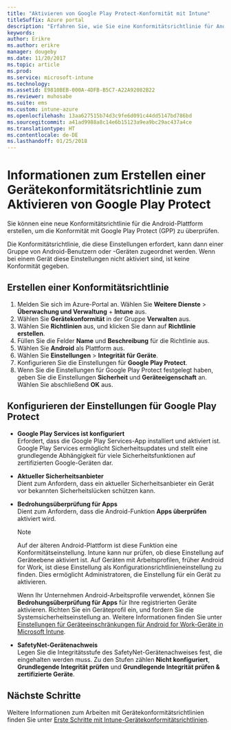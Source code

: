```yaml
---
title: "Aktivieren von Google Play Protect-Konformität mit Intune"
titleSuffix: Azure portal
description: "Erfahren Sie, wie Sie eine Konformitätsrichtlinie für Android-Geräte erstellen, um Google Play Protect zu aktivieren."
keywords: 
author: Erikre
ms.author: erikre
manager: dougeby
ms.date: 11/20/2017
ms.topic: article
ms.prod: 
ms.service: microsoft-intune
ms.technology: 
ms.assetid: E9810BEB-000A-4DFB-B5C7-A22A92082B22
ms.reviewer: muhosabe
ms.suite: ems
ms.custom: intune-azure
ms.openlocfilehash: 13aa627515b74d3c9fe6d091c44dd5147bd786bd
ms.sourcegitcommit: a41ad9988a8c14e6b15123a9ea9bc29ac437a4ce
ms.translationtype: HT
ms.contentlocale: de-DE
ms.lasthandoff: 01/25/2018
---
```

# <a name="how-to-create-a-device-compliance-policy-to-enable-google-play-protect"></a>Informationen zum Erstellen einer Gerätekonformitätsrichtlinie zum Aktivieren von Google Play Protect

Sie können eine neue Konformitätsrichtlinie für die Android-Plattform erstellen, um die Konformität mit Google Play Protect (GPP) zu überprüfen.

Die Konformitätsrichtlinie, die diese Einstellungen erfordert, kann dann einer Gruppe von Android-Benutzern oder -Geräten zugeordnet werden. Wenn bei einem Gerät diese Einstellungen nicht aktiviert sind, ist keine Konformität gegeben.

## <a name="create-a-compliance-policy"></a>Erstellen einer Konformitätsrichtlinie

1. Melden Sie sich im Azure-Portal an. Wählen Sie **Weitere Dienste** > **Überwachung und Verwaltung** + **Intune** aus.
2. Wählen Sie **Gerätekonformität** in der Gruppe **Verwalten** aus. 
3. Wählen Sie **Richtlinien** aus, und klicken Sie dann auf **Richtlinie erstellen**.
4. Füllen Sie die Felder **Name** und **Beschreibung** für die Richtlinie aus.
5. Wählen Sie **Android** als Plattform aus.
6. Wählen Sie **Einstellungen** > **Integrität für Geräte**.
7. Konfigurieren Sie die Einstellungen für **Google Play Protect**.
8. Wenn Sie die Einstellungen für Google Play Protect festgelegt haben, geben Sie die Einstellungen **Sicherheit** und **Geräteeigenschaft** an. Wählen Sie abschließend **OK** aus.

## <a name="configure-the-google-play-protect-settings"></a>Konfigurieren der Einstellungen für Google Play Protect

 - **Google Play Services ist konfiguriert**  
   Erfordert, dass die Google Play Services-App installiert und aktiviert ist. Google Play Services ermöglicht Sicherheitsupdates und stellt eine grundlegende Abhängigkeit für viele Sicherheitsfunktionen auf zertifizierten Google-Geräten dar.
 - **Aktueller Sicherheitsanbieter**  
   Dient zum Anfordern, dass ein aktueller Sicherheitsanbieter ein Gerät vor bekannten Sicherheitslücken schützen kann.
 - **Bedrohungsüberprüfung für Apps**  
   Dient zum Anfordern, dass die Android-Funktion **Apps überprüfen** aktiviert wird.
    > [!Note]  
    > Auf der älteren Android-Plattform ist diese Funktion eine Konformitätseinstellung. Intune kann nur prüfen, ob diese Einstellung auf Geräteebene aktiviert ist. Auf Geräten mit Arbeitsprofilen, früher Android for Work, ist diese Einstellung als Konfigurationsrichtlinieneinstellung zu finden. Dies ermöglicht Administratoren, die Einstellung für ein Gerät zu aktivieren.

    Wenn Ihr Unternehmen Android-Arbeitsprofile verwendet, können Sie **Bedrohungsüberprüfung für Apps** für Ihre registrierten Geräte aktivieren. Richten Sie ein Geräteprofil ein, und fordern Sie die Systemsicherheitseinstellung an. Weitere Informationen finden Sie unter [Einstellungen für Geräteeinschränkungen für Android for Work-Geräte in Microsoft Intune](device-restrictions-android-for-work.md).

 - **SafetyNet-Gerätenachweis**  
   Legen Sie die Integritätsstufe des SafetyNet-Gerätenachweises fest, die eingehalten werden muss. Zu den Stufen zählen **Nicht konfiguriert**, **Grundlegende Integrität prüfen** und **Grundlegende Integrität prüfen & zertifizierte Geräte**.




## <a name="next-steps"></a>Nächste Schritte

Weitere Informationen zum Arbeiten mit Gerätekonformitätsrichtlinien finden Sie unter [Erste Schritte mit Intune-Gerätekonformitätsrichtlinien](device-compliance-get-started.md).